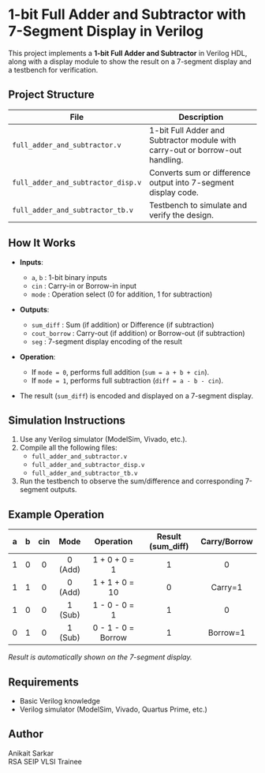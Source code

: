 # 1-bit Full Adder and Subtractor with 7-Segment Display in Verilog

This project implements a **1-bit Full Adder and Subtractor** in Verilog HDL,  
along with a display module to show the result on a 7-segment display and a testbench for verification.

## Project Structure

| File | Description |
| --- | --- |
| `full_adder_and_subtractor.v` | 1-bit Full Adder and Subtractor module with carry-out or borrow-out handling. |
| `full_adder_and_subtractor_disp.v` | Converts sum or difference output into 7-segment display code. |
| `full_adder_and_subtractor_tb.v` | Testbench to simulate and verify the design. |

## How It Works

- **Inputs**:
  - `a`, `b` : 1-bit binary inputs
  - `cin` : Carry-in or Borrow-in input
  - `mode` : Operation select (0 for addition, 1 for subtraction)

- **Outputs**:
  - `sum_diff` : Sum (if addition) or Difference (if subtraction)
  - `cout_borrow` : Carry-out (if addition) or Borrow-out (if subtraction)
  - `seg` : 7-segment display encoding of the result

- **Operation**:
  - If `mode = 0`, performs full addition (`sum = a + b + cin`).
  - If `mode = 1`, performs full subtraction (`diff = a - b - cin`).

- The result (`sum_diff`) is encoded and displayed on a 7-segment display.

## Simulation Instructions

1. Use any Verilog simulator (ModelSim, Vivado, etc.).
2. Compile all the following files:
   - `full_adder_and_subtractor.v`
   - `full_adder_and_subtractor_disp.v`
   - `full_adder_and_subtractor_tb.v`
3. Run the testbench to observe the sum/difference and corresponding 7-segment outputs.

## Example Operation

| a | b | cin | Mode | Operation | Result (sum_diff) | Carry/Borrow |
|:-:|:-:|:---:|:----:|:---------:|:----------------:|:------------:|
| 1 | 0 | 0 | 0 (Add) | 1 + 0 + 0 = 1 | 1 | 0 |
| 1 | 1 | 0 | 0 (Add) | 1 + 1 + 0 = 10 | 0 | Carry=1 |
| 1 | 0 | 0 | 1 (Sub) | 1 - 0 - 0 = 1 | 1 | 0 |
| 0 | 1 | 0 | 1 (Sub) | 0 - 1 - 0 = Borrow | 1 | Borrow=1 |

*Result is automatically shown on the 7-segment display.*

## Requirements

- Basic Verilog knowledge
- Verilog simulator (ModelSim, Vivado, Quartus Prime, etc.)

## Author

Anikait Sarkar  
RSA SEIP VLSI Trainee
